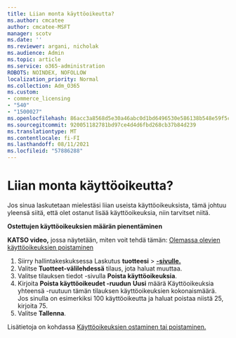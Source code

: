 ```yaml
---
title: Liian monta käyttöoikeutta?
ms.author: cmcatee
author: cmcatee-MSFT
manager: scotv
ms.date: ''
ms.reviewer: argani, nicholak
ms.audience: Admin
ms.topic: article
ms.service: o365-administration
ROBOTS: NOINDEX, NOFOLLOW
localization_priority: Normal
ms.collection: Adm_O365
ms.custom:
- commerce_licensing
- "540"
- "1500027"
ms.openlocfilehash: 86acc3a8568d5e30a46abc0d1bd6496530e586138b548e59f5c212bc0006c783
ms.sourcegitcommit: 920051182781bd97ce4d4d6fbd268cb37b84d239
ms.translationtype: MT
ms.contentlocale: fi-FI
ms.lasthandoff: 08/11/2021
ms.locfileid: "57886288"
---
```

# <a name="too-many-licenses"></a>Liian monta käyttöoikeutta?

Jos sinua laskutetaan mielestäsi liian useista käyttöoikeuksista, tämä johtuu yleensä siitä, että olet ostanut lisää käyttöoikeuksia, niin tarvitset niitä.
  
**Ostettujen käyttöoikeuksien määrän pienentäminen**

**KATSO video,** jossa näytetään, miten voit tehdä tämän: [Olemassa olevien käyttöoikeuksien poistaminen](https://go.microsoft.com/fwlink/p/?linkid=2154938)
  
1. Siirry hallintakeskuksessa Laskutus **tuotteesi** \> **[-sivulle.](https://go.microsoft.com/fwlink/p/?linkid=842054)**
2. Valitse **Tuotteet-välilehdessä** tilaus, jota haluat muuttaa.
3. Valitse tilauksen tiedot -sivulla **Poista käyttöoikeuksia**.
4. Kirjoita **Poista käyttöoikeudet -ruudun** **Uusi** määrä  Käyttöoikeuksia yhteensä -ruutuun tämän tilauksen käyttöoikeuksien kokonaismäärä. Jos sinulla on esimerkiksi 100 käyttöoikeutta ja haluat poistaa niistä 25, kirjoita 75.
5. Valitse **Tallenna**.

Lisätietoja on kohdassa [Käyttöoikeuksien ostaminen tai poistaminen.](https://docs.microsoft.com/microsoft-365/commerce/licenses/buy-licenses)